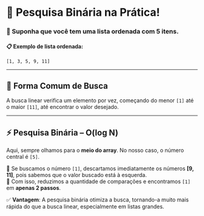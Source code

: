 # 🔎 Pesquisa Binária na Prática!  

### 📌 Suponha que você tem uma lista ordenada com 5 itens.  

#### 📋 Exemplo de lista ordenada:  
`[1, 3, 5, 9, 11]`

---

## 🛑 Forma Comum de Busca  
A busca linear verifica um elemento por vez, começando do menor `[1]` até o maior `[11]`, até encontrar o valor desejado.

---

## ⚡ Pesquisa Binária – O(log N)  
Aqui, sempre olhamos para o **meio do array**. No nosso caso, o número central é `[5]`.  

🔹 Se buscamos o número `[1]`, descartamos imediatamente os números **[9, 11]**, pois sabemos que o valor buscado está à esquerda.  
🔹 Com isso, reduzimos a quantidade de comparações e encontramos `[1]` em **apenas 2 passos**.  

✅ **Vantagem**: A pesquisa binária otimiza a busca, tornando-a muito mais rápida do que a busca linear, especialmente em listas grandes.
